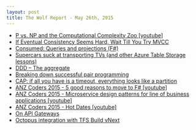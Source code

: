 ```yaml
---
layout: post
title: The Wolf Report - May 26th, 2015
---
```


- [P vs. NP and the Computational Complexity Zoo [youtube]](https://www.youtube.com/watch?v=YX40hbAHx3s)
- [If Eventual Consistency Seems Hard, Wait Till You Try MVCC](http://www.xaprb.com/blog/2014/12/08/eventual-consistency-simpler-than-mvcc/)
- [Consumed: Queries and projections (F#)](http://www.jefclaes.be/2015/05/consumed-queries-and-projections-f.html)
- [Supercars suck at transporting TVs (and other Azure Table Storage lessons)](http://www.troyhunt.com/2015/05/supercars-suck-at-transporting-tvs-and.html)
- [DDD – The aggregate](https://lostechies.com/gabrielschenker/2015/05/25/ddd-the-aggregate/)
- [Breaking down successful pair programming](http://sundeepgupta.ca/breaking-down-successful-pair-programming/)
- [CAP: if all you have is a timeout, everything looks like a partition](http://blog.thislongrun.com/2015/05/CAP-theorem-partition-timeout-zookeeper.html)
- [ANZ Coders 2015 - 5 good reasons to move to F# [youtube]](https://www.youtube.com/watch?v=-0BB3lU_qr4)
- [ANZ Coders 2015 - Microservice design patterns for line of business applications [youtube]](https://www.youtube.com/watch?v=dPuom1WkP6c)
- [ANZ Coders 2015 - Hot Dates [youtube]](https://www.youtube.com/watch?v=fHhNaMs0FOY)
- [On API Gateways](http://blog.howarddierking.com/2015/05/24/on-api-gateways.html)
- [Octopus integration with TFS Build vNext](http://octopusdeploy.com/blog/octopus-integration-with-tfs-build-vnext)
